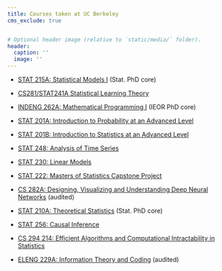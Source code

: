 ```yaml
---
title: Courses taken at UC Berkeley
cms_exclude: true


# Optional header image (relative to `static/media/` folder).
header:
  caption: ''
  image: ''
---
```



*    [STAT 215A: Statistical Models I](https://classes.berkeley.edu/content/2021-fall-stat-215a-001-lec-001) (Stat. PhD core)     


- [CS281/STAT241A Statistical Learning Theory](https://classes.berkeley.edu/content/2021-fall-compsci-c281a-001-lec-001)  
  
  
* [INDENG 262A: Mathematical Programming I](https://classes.berkeley.edu/content/2021-fall-indeng-262a-001-lec-001) (IEOR PhD core)  


- [STAT 201A: Introduction to Probability at an Advanced Level](http://classes.berkeley.edu/content/2021-fall-stat-201a-001-lec-001)  


* [STAT 201B: Introduction to Statistics at an Advanced Level](https://classes.berkeley.edu/content/2021-fall-stat-201b-001-lec-001)  


- [STAT 248: Analysis of Time Series](https://classes.berkeley.edu/content/2022-spring-stat-248-001-lec-001)  


* [STAT 230: Linear Models](https://classes.berkeley.edu/content/2021-spring-stat-230a-001-lec-001)  


- [STAT 222: Masters of Statistics Capstone Project](https://classes.berkeley.edu/content/2022-spring-stat-222-001-sem-001)  


* [CS 282A: Designing, Visualizing and Understanding Deep Neural Networks](https://classes.berkeley.edu/content/2022-spring-compsci-282a-001-lec-001) (audited)  


- [STAT 210A: Theoretical Statistics](https://classes.berkeley.edu/content/2022-fall-stat-210a-001-lec-001) (Stat. PhD core)  


* [STAT 256: Causal Inference](https://classes.berkeley.edu/content/2022-fall-stat-256-001-lec-001)  


- [CS 294 214: Efficient Algorithms and Computational Intractability in Statistics](https://classes.berkeley.edu/content/2022-fall-compsci-294-214-lec-214)  


* [ELENG 229A: Information Theory and Coding](https://classes.berkeley.edu/content/2022-fall-eleng-229a-001-lec-001) (audited)  